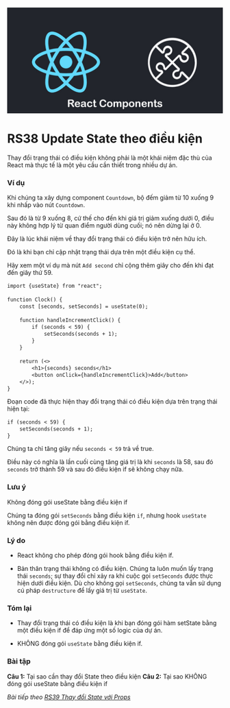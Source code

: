 
![Create-HTML-1](images/components.jpg) 

# RS38 Update State theo điều kiện

Thay đổi trạng thái có điều kiện không phải là một khái niệm đặc thù của React mà thực tế là một yêu cầu cần thiết trong nhiều dự án.

### Ví dụ

Khi chúng ta xây dựng component `Countdown`, bộ đếm giảm từ 10 xuống 9 khi nhấp vào nút `Countdown`.

Sau đó là từ 9 xuống 8, cứ thế cho đến khi giá trị giảm xuống dưới 0, điều này không hợp lý từ quan điểm người dùng cuối; nó nên dừng lại ở 0.

Đây là lúc khái niệm về thay đổi trạng thái có điều kiện trở nên hữu ích.

Đó là khi bạn chỉ cập nhật trạng thái dựa trên một điều kiện cụ thể.

Hãy xem một ví dụ mà nút `Add second` chỉ cộng thêm giây cho đến khi đạt đến giây thứ 59.

```
import {useState} from "react";

function Clock() {
    const [seconds, setSeconds] = useState(0);

    function handleIncrementClick() {
        if (seconds < 59) {
            setSeconds(seconds + 1);
        }
    }

    return (<>
        <h1>{seconds} seconds</h1>
        <button onClick={handleIncrementClick}>Add</button>
    </>);
}
```

Đoạn code đã thực hiện thay đổi trạng thái có điều kiện dựa trên trạng thái hiện tại:

```
if (seconds < 59) {
    setSeconds(seconds + 1);
}
```

Chúng ta chỉ tăng giây nếu `seconds < 59` trả về true.

Điều này có nghĩa là lần cuối cùng tăng giá trị là khi `seconds` là 58, sau đó `seconds` trở thành 59 và sau đó điều kiện if sẽ không chạy nữa.

### Lưu ý

Không đóng gói useState bằng điều kiện if

Chúng ta đóng gói `setSeconds` bằng điều kiện `if`, nhưng hook `useState` không nên được đóng gói bằng điều kiện if.

### Lý do

- React không cho phép đóng gói hook bằng điều kiện if.

- Bản thân trạng thái không có điều kiện. Chúng ta luôn muốn lấy trạng thái `seconds`; sự thay đổi chỉ xảy ra khi cuộc gọi `setSeconds` được thực hiện dưới điều kiện. Dù cho không gọi `setSeconds`, chúng ta vẫn sử dụng cú pháp `destructure` để lấy giá trị từ `useState`.


### Tóm lại

- Thay đổi trạng thái có điều kiện là khi bạn đóng gói hàm setState bằng một điều kiện if để đáp ứng một số logic của dự án.

- KHÔNG đóng gói `useState` bằng điều kiện if.

### Bài tập

**Câu 1:** Tại sao cần thay đổi State theo điều kiện
**Câu 2:** Tại sao KHÔNG đóng gói useState bằng điều kiện if

*Bài tiếp theo [RS39 Thay đổi State với Props](/lesson/session/session_039_state_props.md)*